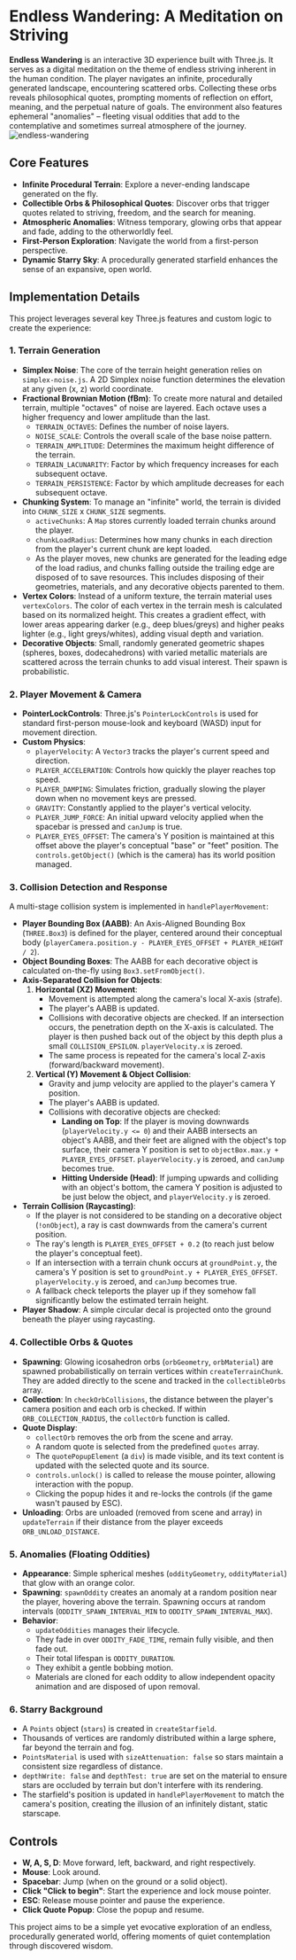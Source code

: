 # Endless Wandering: A Meditation on Striving

**Endless Wandering** is an interactive 3D experience built with Three.js. It serves as a digital meditation on the theme of endless striving inherent in the human condition. The player navigates an infinite, procedurally generated landscape, encountering scattered orbs. Collecting these orbs reveals philosophical quotes, prompting moments of reflection on effort, meaning, and the perpetual nature of goals. The environment also features ephemeral "anomalies" – fleeting visual oddities that add to the contemplative and sometimes surreal atmosphere of the journey.
![endless-wandering](https://github.com/user-attachments/assets/9ca69cf2-a17c-4e43-aa69-195bae32ce22)

## Core Features

* **Infinite Procedural Terrain**: Explore a never-ending landscape generated on the fly.
* **Collectible Orbs & Philosophical Quotes**: Discover orbs that trigger quotes related to striving, freedom, and the search for meaning.
* **Atmospheric Anomalies**: Witness temporary, glowing orbs that appear and fade, adding to the otherworldly feel.
* **First-Person Exploration**: Navigate the world from a first-person perspective.
* **Dynamic Starry Sky**: A procedurally generated starfield enhances the sense of an expansive, open world.

## Implementation Details

This project leverages several key Three.js features and custom logic to create the experience:

### 1. Terrain Generation

* **Simplex Noise**: The core of the terrain height generation relies on `simplex-noise.js`. A 2D Simplex noise function determines the elevation at any given (x, z) world coordinate.
* **Fractional Brownian Motion (fBm)**: To create more natural and detailed terrain, multiple "octaves" of noise are layered. Each octave uses a higher frequency and lower amplitude than the last.
    * `TERRAIN_OCTAVES`: Defines the number of noise layers.
    * `NOISE_SCALE`: Controls the overall scale of the base noise pattern.
    * `TERRAIN_AMPLITUDE`: Determines the maximum height difference of the terrain.
    * `TERRAIN_LACUNARITY`: Factor by which frequency increases for each subsequent octave.
    * `TERRAIN_PERSISTENCE`: Factor by which amplitude decreases for each subsequent octave.
* **Chunking System**: To manage an "infinite" world, the terrain is divided into `CHUNK_SIZE` x `CHUNK_SIZE` segments.
    * `activeChunks`: A `Map` stores currently loaded terrain chunks around the player.
    * `chunkLoadRadius`: Determines how many chunks in each direction from the player's current chunk are kept loaded.
    * As the player moves, new chunks are generated for the leading edge of the load radius, and chunks falling outside the trailing edge are disposed of to save resources. This includes disposing of their geometries, materials, and any decorative objects parented to them.
* **Vertex Colors**: Instead of a uniform texture, the terrain material uses `vertexColors`. The color of each vertex in the terrain mesh is calculated based on its normalized height. This creates a gradient effect, with lower areas appearing darker (e.g., deep blues/greys) and higher peaks lighter (e.g., light greys/whites), adding visual depth and variation.
* **Decorative Objects**: Small, randomly generated geometric shapes (spheres, boxes, dodecahedrons) with varied metallic materials are scattered across the terrain chunks to add visual interest. Their spawn is probabilistic.

### 2. Player Movement & Camera

* **PointerLockControls**: Three.js's `PointerLockControls` is used for standard first-person mouse-look and keyboard (WASD) input for movement direction.
* **Custom Physics**:
    * `playerVelocity`: A `Vector3` tracks the player's current speed and direction.
    * `PLAYER_ACCELERATION`: Controls how quickly the player reaches top speed.
    * `PLAYER_DAMPING`: Simulates friction, gradually slowing the player down when no movement keys are pressed.
    * `GRAVITY`: Constantly applied to the player's vertical velocity.
    * `PLAYER_JUMP_FORCE`: An initial upward velocity applied when the spacebar is pressed and `canJump` is true.
    * `PLAYER_EYES_OFFSET`: The camera's Y position is maintained at this offset above the player's conceptual "base" or "feet" position. The `controls.getObject()` (which is the camera) has its world position managed.

### 3. Collision Detection and Response

A multi-stage collision system is implemented in `handlePlayerMovement`:

* **Player Bounding Box (AABB)**: An Axis-Aligned Bounding Box (`THREE.Box3`) is defined for the player, centered around their conceptual body (`playerCamera.position.y - PLAYER_EYES_OFFSET + PLAYER_HEIGHT / 2`).
* **Object Bounding Boxes**: The AABB for each decorative object is calculated on-the-fly using `Box3.setFromObject()`.
* **Axis-Separated Collision for Objects**:
    1.  **Horizontal (XZ) Movement**:
        * Movement is attempted along the camera's local X-axis (strafe).
        * The player's AABB is updated.
        * Collisions with decorative objects are checked. If an intersection occurs, the penetration depth on the X-axis is calculated. The player is then pushed back out of the object by this depth plus a small `COLLISION_EPSILON`. `playerVelocity.x` is zeroed.
        * The same process is repeated for the camera's local Z-axis (forward/backward movement).
    2.  **Vertical (Y) Movement & Object Collision**:
        * Gravity and jump velocity are applied to the player's camera Y position.
        * The player's AABB is updated.
        * Collisions with decorative objects are checked:
            * **Landing on Top**: If the player is moving downwards (`playerVelocity.y <= 0`) and their AABB intersects an object's AABB, and their feet are aligned with the object's top surface, their camera Y position is set to `objectBox.max.y + PLAYER_EYES_OFFSET`. `playerVelocity.y` is zeroed, and `canJump` becomes true.
            * **Hitting Underside (Head)**: If jumping upwards and colliding with an object's bottom, the camera Y position is adjusted to be just below the object, and `playerVelocity.y` is zeroed.
* **Terrain Collision (Raycasting)**:
    * If the player is not considered to be standing on a decorative object (`!onObject`), a ray is cast downwards from the camera's current position.
    * The ray's length is `PLAYER_EYES_OFFSET + 0.2` (to reach just below the player's conceptual feet).
    * If an intersection with a terrain chunk occurs at `groundPoint.y`, the camera's Y position is set to `groundPoint.y + PLAYER_EYES_OFFSET`. `playerVelocity.y` is zeroed, and `canJump` becomes true.
    * A fallback check teleports the player up if they somehow fall significantly below the estimated terrain height.
* **Player Shadow**: A simple circular decal is projected onto the ground beneath the player using raycasting.

### 4. Collectible Orbs & Quotes

* **Spawning**: Glowing icosahedron orbs (`orbGeometry`, `orbMaterial`) are spawned probabilistically on terrain vertices within `createTerrainChunk`. They are added directly to the scene and tracked in the `collectibleOrbs` array.
* **Collection**: In `checkOrbCollisions`, the distance between the player's camera position and each orb is checked. If within `ORB_COLLECTION_RADIUS`, the `collectOrb` function is called.
* **Quote Display**:
    * `collectOrb` removes the orb from the scene and array.
    * A random quote is selected from the predefined `quotes` array.
    * The `quotePopupElement` (a `div`) is made visible, and its text content is updated with the selected quote and its source.
    * `controls.unlock()` is called to release the mouse pointer, allowing interaction with the popup.
    * Clicking the popup hides it and re-locks the controls (if the game wasn't paused by ESC).
* **Unloading**: Orbs are unloaded (removed from scene and array) in `updateTerrain` if their distance from the player exceeds `ORB_UNLOAD_DISTANCE`.

### 5. Anomalies (Floating Oddities)

* **Appearance**: Simple spherical meshes (`oddityGeometry`, `oddityMaterial`) that glow with an orange color.
* **Spawning**: `spawnOddity` creates an anomaly at a random position near the player, hovering above the terrain. Spawning occurs at random intervals (`ODDITY_SPAWN_INTERVAL_MIN` to `ODDITY_SPAWN_INTERVAL_MAX`).
* **Behavior**:
    * `updateOddities` manages their lifecycle.
    * They fade in over `ODDITY_FADE_TIME`, remain fully visible, and then fade out.
    * Their total lifespan is `ODDITY_DURATION`.
    * They exhibit a gentle bobbing motion.
    * Materials are cloned for each oddity to allow independent opacity animation and are disposed of upon removal.

### 6. Starry Background

* A `Points` object (`stars`) is created in `createStarfield`.
* Thousands of vertices are randomly distributed within a large sphere, far beyond the terrain and fog.
* `PointsMaterial` is used with `sizeAttenuation: false` so stars maintain a consistent size regardless of distance.
* `depthWrite: false` and `depthTest: true` are set on the material to ensure stars are occluded by terrain but don't interfere with its rendering.
* The starfield's position is updated in `handlePlayerMovement` to match the camera's position, creating the illusion of an infinitely distant, static starscape.

## Controls

* **W, A, S, D**: Move forward, left, backward, and right respectively.
* **Mouse**: Look around.
* **Spacebar**: Jump (when on the ground or a solid object).
* **Click "Click to begin"**: Start the experience and lock mouse pointer.
* **ESC**: Release mouse pointer and pause the experience.
* **Click Quote Popup**: Close the popup and resume.

This project aims to be a simple yet evocative exploration of an endless, procedurally generated world, offering moments of quiet contemplation through discovered wisdom.
